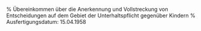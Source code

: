 % Übereinkommen über die Anerkennung und Vollstreckung von Entscheidungen auf dem Gebiet der Unterhaltspflicht gegenüber Kindern
% Ausfertigungsdatum: 15.04.1958
 